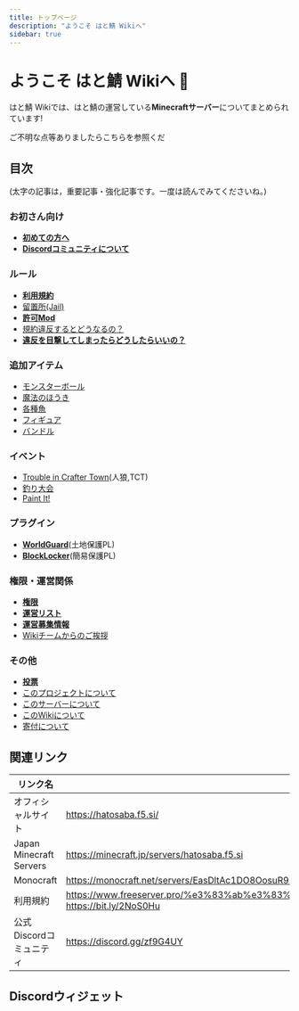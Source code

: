 ```yaml
---
title: トップページ
description: "ようこそ はと鯖 Wikiへ"
sidebar: true
---
```

# ようこそ はと鯖 Wikiへ :tada:

はと鯖 Wikiでは、はと鯖の運営している**Minecraftサーバー**についてまとめられています!

ご不明な点等ありましたらこちらを参照くだ

## 目次
(太字の記事は，重要記事・強化記事です。一度は読んでみてくださいね。)
### お初さん向け
- [**初めての方へ**](pages/beginners-guide)
- [**Discordコミュニティについて**](pages/discord)
### ルール
- [**利用規約**](terms/index)
- [留置所(Jail)](pages/jail)
- [**許可Mod**](pages/allow-mods)
- [規約違反するとどうなるの？](terms/violation)
- [**違反を目撃してしまったらどうしたらいいの？**](terms/violation-look)
### 追加アイテム
- [モンスターボール](item/monsterbowl)
- [魔法のほうき](item/broom)
- [各種魚](item/addfish)
- [フィギュア](item/figure)
- [バンドル](item/bundle)
### イベント
- [Trouble in Crafter Town](event/tct)(人狼,TCT)
- [釣り大会](event/fishcontest)
- [Paint It!](event/paint-it)
### プラグイン
- [**WorldGuard**](plugin/worldguard)(土地保護PL)
- [**BlockLocker**](plugin/blocklocker)(簡易保護PL)
### 権限・運営関係
- [**権限**](pages/permissions)
- [**運営リスト**](admins/)
- [**運営募集情報**](pages/recruit-info)
- [Wikiチームからのご挨拶](pages/from-wikiteam)
### その他
- [**投票**](pages/vote)
- [このプロジェクトについて](pages/about-project)
- [このサーバーについて](pages/about-server)
- [このWikiについて](pages/about-wiki)
- [寄付について](pages/donate)
## 関連リンク

| リンク名 | リンク |
| ---- | ---- |
| オフィシャルサイト | https://hatosaba.f5.si/ |
| Japan Minecraft Servers | https://minecraft.jp/servers/hatosaba.f5.si
| Monocraft | https://monocraft.net/servers/EasDltAc1DO8OosuR9mA |
| 利用規約 | https://www.freeserver.pro/%e3%83%ab%e3%83%bc%e3%83%ab%e3%83%bb%e5%90%84%e7%a8%ae%e6%a1%88%e5%86%85/ <br> https://bit.ly/2NoS0Hu
| 公式Discordコミュニティ | https://discord.gg/zf9G4UY 

## Discordウィジェット
<discord-widget url="https://discord.com/api/guilds/415803587332014082/widget.json"/>
